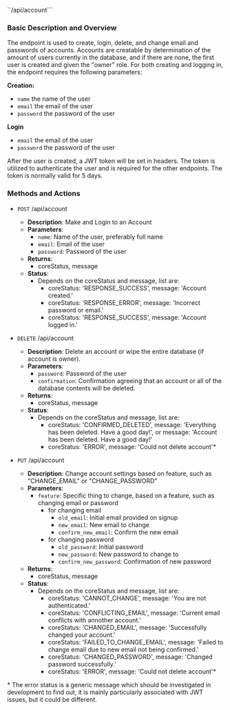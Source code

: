 ``/api/account```

### Basic Description and Overview

The endpoint is used to create, login, delete, and change email and passwords of accounts. Accounts are creatable by determination of the amount of users currently in the database, and if there are none, the first user is created and given the "owner" role. For both creating and logging in, the endpoint requires the following parameters:

**Creation:**
- `name` the name of the user
- `email` the email of the user
- `password` the password of the user

**Login**
- `email` the email of the user
- `password` the password of the user

After the user is created, a JWT token will be set in headers. The token is utilized to authenticate the user and is required for the other endpoints. The token is normally valid for 5 days.

### Methods and Actions

- `POST` /api/account
    - **Description**: Make and Login to an Account
    - **Parameters**:
        - `name`: Name of the user, preferably full name
        - `email`: Email of the user
        - `password`: Password of the user
    - **Returns**:
        - coreStatus, message
    - **Status**:
        - Depends on the coreStatus and message, list are:
            - coreStatus: 'RESPONSE_SUCCESS', message: 'Account created.'
            - coreStatus: 'RESPONSE_ERROR', message: 'Incorrect password or email.'
            - coreStatus: 'RESPONSE_SUCCESS', message: 'Account logged in.'

- `DELETE` /api/account
    - **Description**: Delete an account or wipe the entire database (if account is owner).
    - **Parameters**:
        - `password`: Password of the user
        - `confirmation`: Confirmation agreeing that an account or all of the database contents will be deleted.
    - **Returns**:
        - coreStatus, message
    - **Status**:
        - Depends on the coreStatus and message, list are:
            - coreStatus: 'CONFIRMED_DELETED', message: 'Everything has been deleted. Have a good day!', or message: 'Account has been deleted. Have a good day!'
            - coreStatus: 'ERROR', message: 'Could not delete account'\*

- `PUT` /api/account
    - **Description**: Change account settings based on feature, such as "CHANGE_EMAIL" or "CHANGE_PASSWORD"
    - **Parameters**:
        - `feature`: Specific thing to change, based on a feature, such as changing email or password
            - for changing email
                - `old_email`: Initial email provided on signup
                - `new_email`: New email to change
                - `confirm_new_email`: Confirm the new email
            - for changing password
                - `old_password`: Initial password
                - `new_password`: New password to change to
                - `confirm_new_password`: Confirmation of new password
    - **Returns**:
        - coreStatus, message
    - **Status**:
        - Depends on the coreStatus and message, list are:
            - coreStatus: 'CANNOT_CHANGE', message: 'You are not authenticated.'
            - coreStatus: 'CONFLICTING_EMAIL', message: 'Current email conflicts with annother account.'
            - coreStatus: 'CHANGED_EMAIL', message: 'Successfully changed your account.'
            - coreStatus: 'FAILED_TO_CHANGE_EMAIL', message: 'Failed to change email due to new email not being confirmed.'
            - coreStatus: 'CHANGED_PASSWORD', message: 'Changed password successfully.'
            - coreStatus: 'ERROR', message: 'Could not delete account'\*

\* The error status is a generic message which should be investigated in development to find out, it is mainly particularly associated with JWT issues, but it could be different.